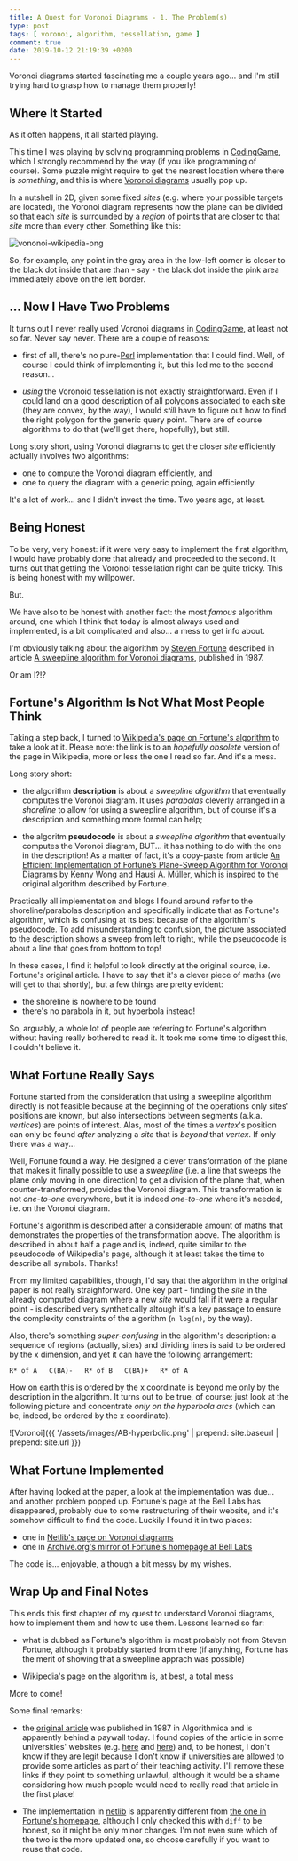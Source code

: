 ```yaml
---
title: A Quest for Voronoi Diagrams - 1. The Problem(s)
type: post
tags: [ voronoi, algorithm, tessellation, game ]
comment: true
date: 2019-10-12 21:19:39 +0200
---
```


Voronoi diagrams started fascinating me a couple years ago... and I'm still
trying hard to grasp how to manage them properly!

## Where It Started

As it often happens, it all started playing.

This time I was playing by solving programming problems in
[CodingGame][], which I strongly recommend by the way (if you like
programming of course). Some puzzle might require to get the nearest
location where there is *something*, and this is where [Voronoi
diagrams][voronoi-wikipedia] usually pop up.

In a nutshell in 2D, given some fixed *sites* (e.g. where your possible
targets are located), the Voronoi diagram represents how the plane can
be divided so that each *site* is surrounded by a *region* of points
that are closer to that *site* more than every other. Something like
this:

![vononoi-wikipedia-png](https://upload.wikimedia.org/wikipedia/commons/thumb/5/54/Euclidean_Voronoi_diagram.svg/500px-Euclidean_Voronoi_diagram.svg.png)

So, for example, any point in the gray area in the low-left corner is
closer to the black dot inside that are than - say - the black dot
inside the pink area immediately above on the left border.


## ... Now I Have Two Problems

It turns out I never really used Voronoi diagrams in [CodingGame][], at
least not so far. Never say never. There are a couple of reasons:

- first of all, there's no pure-[Perl][] implementation that I could
find. Well, of course I could think of implementing it, but this led me
to the second reason...

- *using* the Voronoid tessellation is not exactly straightforward. Even
if I could land on a good description of all polygons associated to each
site (they are convex, by the way), I would *still* have to figure out
how to find the right polygon for the generic query point. There are of
course algorithms to do that (we'll get there, hopefully), but still.

Long story short, using Voronoi diagrams to get the closer *site*
efficiently actually involves two algorithms:

- one to compute the Voronoi diagram efficiently, and
- one to query the diagram with a generic poing, again efficiently.

It's a lot of work... and I didn't invest the time. Two years ago, at
least.


## Being Honest

To be very, very honest: if it were very easy to implement the first
algorithm, I would have probably done that already and proceeded to the
second. It turns out that getting the Voronoi tessellation right can be
quite tricky. This is being honest with my willpower.

But.

We have also to be honest with another fact: the most *famous* algorithm
around, one which I think that today is almost always used and
implemented, is a bit complicated and also... a mess to get info about.

I'm obviously talking about the algorithm by [Steven
Fortune][sjf-archive-org] described in article [A sweepline algorithm for
Voronoi diagrams][fortune-springer], published in 1987.

Or am I?!?


## Fortune's Algorithm Is Not What Most People Think

Taking a step back, I turned to [Wikipedia's page on Fortune's
algorithm][fortune-wikipedia] to take a look at it. Please note: the
link is to an *hopefully obsolete* version of the page in Wikipedia,
more or less the one I read so far. And it's a mess.

Long story short:

- the algorithm **description** is about a *sweepline algorithm* that
eventually computes the Voronoi diagram. It uses *parabolas* cleverly
arranged in a *shoreline* to allow for using a sweepline algorithm, but
of course it's a description and something more formal can help;

- the algoritm **pseudocode** is about a *sweepline algorithm* that
eventually computes the Voronoi diagram, BUT... it has nothing to do
with the one in the description! As a matter of fact, it's a copy-paste
from article [An Efficient Implementation of Fortune’s Plane-Sweep
Algorithm for Voronoi Diagrams][wong-muller] by Kenny Wong and Hausi A.
Müller, which is inspired to the original algorithm described by
Fortune.

Practically all implementation and blogs I found around refer to the
shoreline/parabolas description and specifically indicate that as
Fortune's algorithm, which is confusing at its best because of the
algorithm's pseudocode. To add misunderstanding to confusion, the
picture associated to the description shows a sweep from left to right,
while the pseudocode is about a line that goes from bottom to top!

In these cases, I find it helpful to look directly at the original
source, i.e. Fortune's original article. I have to say that it's a
clever piece of maths (we will get to that shortly), but a few things
are pretty evident:

- the shoreline is nowhere to be found
- there's no parabola in it, but hyperbola instead!

So, arguably, a whole lot of people are referring to Fortune's algorithm
without having really bothered to read it. It took me some time to
digest this, I couldn't believe it.


## What Fortune Really Says

Fortune started from the consideration that using a sweepline algorithm
directly is not feasible because at the beginning of the operations only
sites' positions are known, but also intersections between segments
(a.k.a. *vertices*) are points of interest. Alas, most of the times a
*vertex*'s position can only be found *after* analyzing a *site* that is
*beyond* that *vertex*. If only there was a way...

Well, Fortune found a way. He designed a clever transformation of the
plane that makes it finally possible to use a *sweepline* (i.e. a line
that sweeps the plane only moving in one direction) to get a division of
the plane that, when counter-transformed, provides the Voronoi diagram.
This transformation is not *one-to-one* everywhere, but it is indeed
*one-to-one* where it's needed, i.e. on the Voronoi diagram.

Fortune's algorithm is described after a considerable amount of maths
that demonstrates the properties of the transformation above.  The
algorithm is described in about half a page and is, indeed, quite
similar to the pseudocode of Wikipedia's page, although it at least
takes the time to describe all symbols. Thanks!

From my limited capabilities, though, I'd say that the algorithm in the
original paper is not really straighforward. One key part - finding the
*site* in the already computed diagram where a new *site* would fall if
it were a regular point - is described very synthetically altough it's a
key passage to ensure the complexity constraints of the algorithm (`n
log(n)`, by the way).

Also, there's something *super-confusing* in the algorithm's
description: a sequence of regions (actually, sites) and dividing lines
is said to be ordered by the x dimension, and yet it can have the
following arrangement:

~~~~
R* of A   C(BA)-   R* of B   C(BA)+   R* of A
~~~~

How on earth this is ordered by the x coordinate is beyond me only by
the description in the algorithm. It turns out to be true, of course:
just look at the following picture and concentrate *only on the
hyperbola arcs* (which can be, indeed, be ordered by the x coordinate).

![Voronoi]({{ '/assets/images/AB-hyperbolic.png' | prepend: site.baseurl | prepend: site.url }})


## What Fortune Implemented

After having looked at the paper, a look at the implementation was
due... and another problem popped up. Fortune's page at the Bell Labs
has disappeared, probably due to some restructuring of their website,
and it's somehow difficult to find the code. Luckily I found it in two
places:

- one in [Netlib's page on Voronoi diagrams][netlib-voronoi]
- one in [Archive.org's mirror of Fortune's homepage at Bell
Labs][sjf-archive-org]

The code is... enjoyable, although a bit messy by my wishes.


## Wrap Up and Final Notes

This ends this first chapter of my quest to understand Voronoi diagrams,
how to implement them and how to use them. Lessons learned so far:

- what is dubbed as Fortune's algorithm is most probably not from Steven
Fortune, although it probably started from there (if anything, Fortune
has the merit of showing that a sweepline apprach was possible)

- Wikipedia's page on the algorithm is, at best, a total mess

More to come!

Some final remarks:

- the [original article][fortune-springer] was published in 1987 in
  Algorithmica and is apparently behind a paywall today. I found copies
  of the article in some universities' websites (e.g. [here][article-1]
  and [here][article-2]) and, to be honest, I don't know if they are
  legit because I don't know if universities are allowed to provide some
  articles as part of their teaching activity. I'll remove these links
  if they point to something unlawful, although it would be a shame
  considering how much people would need to really read that article in
  the first place!

- The implementation in [netlib][netlib-voronoi] is apparently different
  from [the one in Fortune's homepage][sjf-archive-org], although I only
  checked this with `diff` to be honest, so it might be only minor
  changes. I'm not even sure which of the two is the more updated one,
  so choose carefully if you want to reuse that code.


[CodingGame]: https://www.codingame.com/
[voronoi-wikipedia]: https://en.wikipedia.org/wiki/Voronoi_diagram
[Perl]: https://www.perl.org/
[fortune-wikipedia]: https://en.wikipedia.org/w/index.php?title=Fortune%27s_algorithm&oldid=919888039
[fortune-springer]: https://link.springer.com/article/10.1007%2FBF01840357
[wong-muller]: http://citeseerx.ist.psu.edu/viewdoc/summary?doi=10.1.1.83.5571
[netlib-voronoi]: https://www.netlib.org/voronoi/
[sjf-archive-org]: https://web.archive.org/web/20181018224943/http://ect.bell-labs.com/who/sjf/
[article-1]: http://www.wias-berlin.de/people/si/course/files/Fortune87-SweepLine-Voronoi.pdf
[article-2]: https://gi.cebitec.uni-bielefeld.de/_media/teaching/2013summer/936fortune-1987-voronoi.pdf
